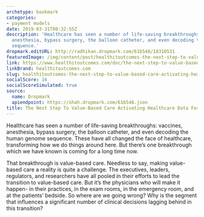 ```yaml
---
archetype: bookmark
categories:
- payment models
date: 2019-03-31T00:32:55Z
description: 'Healthcare has seen a number of life-saving breakthroughs: vaccines,
  anesthesia, bypass surgery, the balloon catheter, and even decoding the human genome
  sequence.'
dropmark.editURL: http://radhikan.dropmark.com/616548/18310531
featuredImage: /img/content/post/healthitoutcomes-the-next-step-to-value-based-care-activating-healthcare-data-for-physicians.jpg
link: https://www.healthitoutcomes.com/doc/the-next-step-to-value-based-care-activating-healthcare-data-for-physicians-0001
linkBrand: healthitoutcomes.com
slug: healthitoutcomes-the-next-step-to-value-based-care-activating-healthcare-data-for-physicians
socialScore: 16
socialScoreSimulated: true
source:
  name: Dropmark
  apiendpoint: https://shah.dropmark.com/616548.json
title: The Next Step To Value-Based Care Activating Healthcare Data For Physicians
---
```

Healthcare has seen a number of life-saving breakthroughs: vaccines, anesthesia, bypass surgery, the balloon catheter, and even decoding the human genome sequence. These have all changed the face of healthcare, transforming how we do things around here. But there’s one breakthrough which we have known is coming for a long time now.

That breakthrough is value-based care. Needless to say, making value-based care a reality is quite a challenge. The executives, leaders, regulators, and researchers have all pooled in their efforts to lead the transition to value-based care. But it’s the physicians who will make it happen- in their practices, in the exam rooms, in the emergency room, and at the patients’ bedside. So where are we going wrong? Why is the segment that influences a significant number of clinical decisions lagging behind in this transition?

